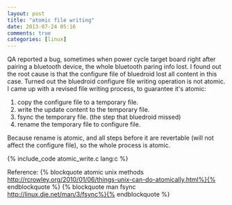 ```yaml
---
layout: post
title: "atomic file writing"
date: 2013-07-24 05:16
comments: true
categories: [linux]
---
```


QA reported a bug, sometimes when power cycle target board right after pairing a bluetooth device, the whole bluetooth paring info lost.
I found out the root cause is that the configure file of bluedroid lost all content in this case.
Turned out the bluedroid configure file writing operation is not atomic.
I came up with a revised file writing process, to guarantee it's atomic:

1. copy the configure file to a temporary file.
2. write the update content to the temporary file.
3. fsync the temporary file. (the step that bluedroid missed)
4. rename the temporary file to configure file. 

Because rename is atomic, and all steps before it are revertable (will not affect the configure file), so the whole process is atomic.

{% include_code atomic_write.c lang:c %}

Reference:
{% blockquote atomic unix methods http://rcrowley.org/2010/01/06/things-unix-can-do-atomically.html%}{% endblockquote %}
{% blockquote man fsync http://linux.die.net/man/3/fsync%}{% endblockquote %}

